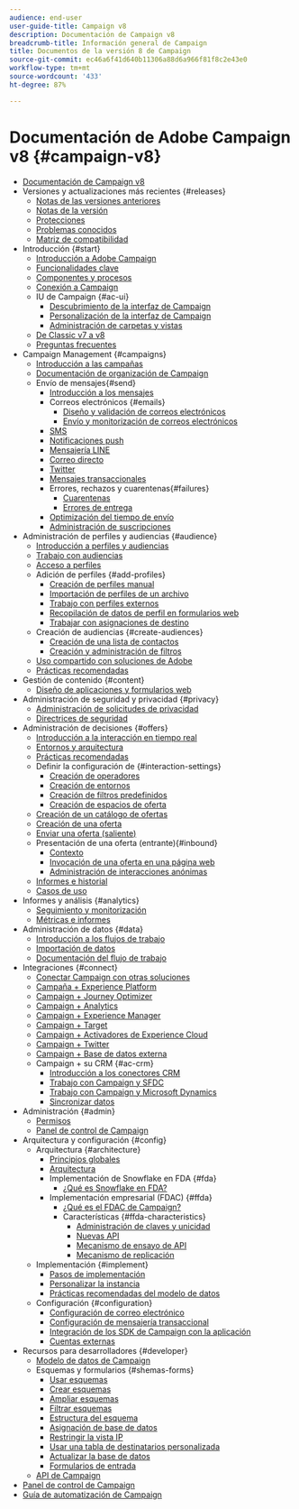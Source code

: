 ```yaml
---
audience: end-user
user-guide-title: Campaign v8
description: Documentación de Campaign v8
breadcrumb-title: Información general de Campaign
title: Documentos de la versión 8 de Campaign
source-git-commit: ec46a6f41d640b11306a88d6a966f81f8c2e43e0
workflow-type: tm+mt
source-wordcount: '433'
ht-degree: 87%

---
```



# Documentación de Adobe Campaign v8 {#campaign-v8}

+ [Documentación de Campaign v8](campaign-home.md)
+ Versiones y actualizaciones más recientes {#releases}
   + [Notas de las versiones anteriores](start/e-release-notes.md)
   + [Notas de la versión ](start/release-notes.md)
   + [Protecciones](start/ac-guardrails.md)
   + [Problemas conocidos](start/known-issues.md)
   + [Matriz de compatibilidad](start/compatibility-matrix.md)
+ Introducción {#start}
   + [Introducción a Adobe Campaign](start/get-started.md)
   + [Funcionalidades clave](start/whats-new.md)
   + [Componentes y procesos](start/ac-components.md)
   + [Conexión a Campaign](start/connect.md)
   + IU de Campaign {#ac-ui}
      + [Descubrimiento de la interfaz de Campaign](start/campaign-ui.md)
      + [Personalización de la interfaz de Campaign](start/customize-ui.md)
      + [Administración de carpetas y vistas](audiences/folders-and-views.md)
   + [De Classic v7 a v8](start/v7-to-v8.md)
   + [Preguntas frecuentes](start/campaign-faq.md)
+ Campaign Management {#campaigns}
   + [Introducción a las campañas](start/campaigns.md)
   + [Documentación de organización de Campaign](https://experienceleague.adobe.com/docs/campaign/automation/campaign-orchestration/set-up-campaigns.html?lang=es)
   + Envío de mensajes{#send}
      + [Introducción a los mensajes](start/create-message.md)
      + Correos electrónicos {#emails}
         + [Diseño y validación de correos electrónicos](send/email.md)
         + [Envío y monitorización de correos electrónicos](send/send.md)
      + [SMS](send/sms.md)
      + [Notificaciones push](send/push.md)
      + [Mensajería LINE](send/line.md)
      + [Correo directo](send/direct-mail.md)
      + [Twitter](send/twitter.md)
      + [Mensajes transaccionales](send/transactional.md)
      + Errores, rechazos y cuarentenas{#failures}
         + [Cuarentenas](send/quarantines.md)
         + [Errores de entrega](send/delivery-failures.md)
      + [Optimización del tiempo de envío](send/predictive.md)
      + [Administración de suscripciones](start/subscriptions.md)
+ Administración de perfiles y audiencias {#audience}
   + [Introducción a perfiles y audiencias](audiences/gs-audiences.md)
   + [Trabajo con audiencias](start/audiences.md)
   + [Acceso a perfiles](audiences/view-profiles.md)
   + Adición de perfiles {#add-profiles}
      + [Creación de perfiles manual](audiences/create-profiles.md)
      + [Importación de perfiles de un archivo](audiences/import-profiles.md)
      + [Trabajo con perfiles externos](audiences/external-profiles.md)
      + [Recopilación de datos de perfil en formularios web](audiences/collect-profiles.md)
      + [Trabajar con asignaciones de destino](audiences/target-mappings.md)
   + Creación de audiencias {#create-audiences}
      + [Creación de una lista de contactos](audiences/create-audiences.md)
      + [Creación y administración de filtros](audiences/create-filters.md)
   + [Uso compartido con soluciones de Adobe](start/shared-audiences.md)
   + [Prácticas recomendadas](audiences/audiences-best-practices.md)
+ Gestión de contenido {#content}
   + [Diseño de aplicaciones y formularios web](dev/webapps.md)
+ Administración de seguridad y privacidad {#privacy}
   + [Administración de solicitudes de privacidad](start/privacy.md)
   + [Directrices de seguridad](config/security.md)
+ Administración de decisiones {#offers}
   + [Introducción a la interacción en tiempo real](interaction/interaction.md)
   + [Entornos y arquitectura](interaction/interaction-architecture.md)
   + [Prácticas recomendadas](interaction/interaction-best-practices.md)
   + Definir la configuración de {#interaction-settings}
      + [Creación de operadores](interaction/interaction-operators.md)
      + [Creación de entornos](interaction/interaction-env.md)
      + [Creación de filtros predefinidos](interaction/interaction-predefined-filters.md)
      + [Creación de espacios de oferta](interaction/interaction-offer-spaces.md)
   + [Creación de un catálogo de ofertas](interaction/interaction-offer-catalog.md)
   + [Creación de una oferta](interaction/interaction-offer.md)
   + [Enviar una oferta  (saliente)](interaction/interaction-send-offers.md)
   + Presentación de una oferta (entrante){#inbound}
      + [Contexto](interaction/interaction-present-offers.md)
      + [Invocación de una oferta en una página web](interaction/interaction-integration.md)
      + [Administración de interacciones anónimas](interaction/anonymous-interactions.md)
   + [Informes e historial](interaction/interaction-tracking.md)
   + [Casos de uso](interaction/interaction-use-cases.md)
+ Informes y análisis {#analytics}
   + [Seguimiento y monitorización](start/tracking.md)
   + [Métricas e informes](start/reporting.md)
+ Administración de datos {#data}
   + [Introducción a los flujos de trabajo](config/workflows.md)
   + [Importación de datos](start/import.md)
   + [Documentación del flujo de trabajo](https://experienceleague.adobe.com/docs/campaign/automation/workflows/introduction/about-workflows.html)
+ Integraciones {#connect}
   + [Conectar Campaign con otras soluciones](connect/integration.md)
   + [Campaña + Experience Platform](connect/ac-aep.md)
   + [Campaign + Journey Optimizer](connect/ac-ajo.md)
   + [Campaign + Analytics](connect/ac-aa.md)
   + [Campaign + Experience Manager](connect/ac-aem.md)
   + [Campaign + Target](connect/ac-at.md)
   + [Campaign + Activadores de Experience Cloud](connect/ac-triggers.md)
   + [Campaign + Twitter](connect/ac-tw.md)
   + [Campaign + Base de datos externa](connect/fda.md)
   + Campaign + su CRM  {#ac-crm}
      + [Introducción a los conectores CRM](connect/crm.md)
      + [Trabajo con Campaign y SFDC](connect/ac-sfdc.md)
      + [Trabajo con Campaign y Microsoft Dynamics](connect/ac-ms-dyn.md)
      + [Sincronizar datos](connect/crm-data-sync.md)
+ Administración {#admin}
   + [Permisos](start/permissions.md)
   + [Panel de control de Campaign](config/self-service.md)
+ Arquitectura y configuración {#config}
   + Arquitectura {#architecture}
      + [Principios globales](architecture/general-architecture.md)
      + [Arquitectura](architecture/architecture.md)
      + Implementación de Snowflake en FDA {#fda}
         + [¿Qué es Snowflake en FDA?](architecture/fda-deployment.md)
      + Implementación empresarial (FDAC) {#ffda}
         + [¿Qué es el FDAC de Campaign?](architecture/enterprise-deployment.md)
         + Características {#ffda-characteristics}
            + [Administración de claves y unicidad](architecture/keys.md)
            + [Nuevas API](architecture/new-apis.md)
            + [Mecanismo de ensayo de API](architecture/staging.md)
            + [Mecanismo de replicación](architecture/replication.md)
   + Implementación {#implement}
      + [Pasos de implementación](start/implement.md)
      + [Personalizar la instancia](dev/customize.md)
      + [Prácticas recomendadas del modelo de datos](dev/datamodel-best-practices.md)
   + Configuración {#configuration}
      + [Configuración de correo electrónico](config/email-settings.md)
      + [Configuración de mensajería transaccional](config/transactional-msg-settings.md)
      + [Integración de los SDK de Campaign con la aplicación](config/push-config.md)
      + [Cuentas externas](config/external-accounts.md)
+ Recursos para desarrolladores {#developer}
   + [Modelo de datos de Campaign](dev/datamodel.md)
   + Esquemas y formularios {#shemas-forms}
      + [Usar esquemas](dev/schemas.md)
      + [Crear esquemas](dev/create-schema.md)
      + [Ampliar esquemas](dev/extend-schema.md)
      + [Filtrar esquemas](dev/filter-schema.md)
      + [Estructura del esquema](dev/schema-structure.md)
      + [Asignación de base de datos](dev/database-mapping.md)
      + [Restringir la vista IP](dev/restrict-pi-view.md)
      + [Usar una tabla de destinatarios personalizada](dev/custom-recipient.md)
      + [Actualizar la base de datos](dev/update-database-structure.md)
      + [Formularios de entrada](dev/forms.md)
   + [API de Campaign](dev/api.md)
+ [Panel de control de Campaign](https://experienceleague.adobe.com/docs/control-panel/using/control-panel-home.html?lang=es)
+ [Guía de automatización de Campaign](https://experienceleague.adobe.com/docs/campaign/automation/home.html?lang=es)
